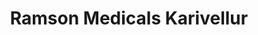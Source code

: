 ---
title: "Ramson Medicals Karivellur"
url: /karivellur/ramson-medicals-karivellur/
shop: Drogerie
---